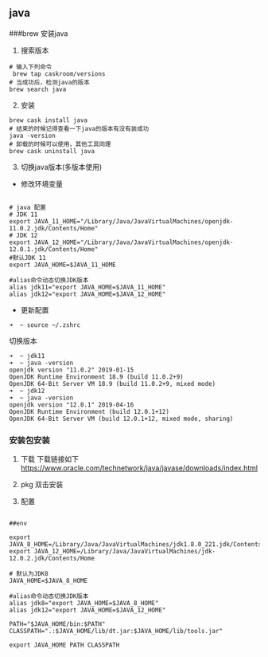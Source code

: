 ## java

###brew 安装java
1. 搜索版本
```
# 输入下列命令
 brew tap caskroom/versions
# 当成功后，检测java的版本
brew search java
```
2. 安装
```
brew cask install java
# 结束的时候记得查看一下java的版本有没有装成功
java -version
# 卸载的时候可以使用，其他工具同理
brew cask uninstall java
```
3. 切换java版本(多版本使用)

* 修改环境变量
```

# java 配置
# JDK 11
export JAVA_11_HOME="/Library/Java/JavaVirtualMachines/openjdk-11.0.2.jdk/Contents/Home"
# JDK 12
export JAVA_12_HOME="/Library/Java/JavaVirtualMachines/openjdk-12.0.1.jdk/Contents/Home"
#默认JDK 11
export JAVA_HOME=$JAVA_11_HOME

#alias命令动态切换JDK版本  
alias jdk11="export JAVA_HOME=$JAVA_11_HOME"    
alias jdk12="export JAVA_HOME=$JAVA_12_HOME"  

```

* 更新配置
```
➜  ~ source ~/.zshrc
```

切换版本

```
➜  ~ jdk11
➜  ~ java -version
openjdk version "11.0.2" 2019-01-15
OpenJDK Runtime Environment 18.9 (build 11.0.2+9)
OpenJDK 64-Bit Server VM 18.9 (build 11.0.2+9, mixed mode)
➜  ~ jdk12
➜  ~ java -version
openjdk version "12.0.1" 2019-04-16
OpenJDK Runtime Environment (build 12.0.1+12)
OpenJDK 64-Bit Server VM (build 12.0.1+12, mixed mode, sharing)

```


### 安装包安装

1. 下载  下载链接如下
https://www.oracle.com/technetwork/java/javase/downloads/index.html

2. pkg 双击安装
3. 配置
```

##env

export JAVA_8_HOME=/Library/Java/JavaVirtualMachines/jdk1.8.0_221.jdk/Contents/Home
export JAVA_12_HOME=/Library/Java/JavaVirtualMachines/jdk-12.0.2.jdk/Contents/Home

# 默认为JDK8
JAVA_HOME=$JAVA_8_HOME

#alias命令动态切换JDK版本  
alias jdk8="export JAVA_HOME=$JAVA_8_HOME"    
alias jdk12="export JAVA_HOME=$JAVA_12_HOME" 

PATH="$JAVA_HOME/bin:$PATH"
CLASSPATH=".:$JAVA_HOME/lib/dt.jar:$JAVA_HOME/lib/tools.jar"

export JAVA_HOME PATH CLASSPATH
```